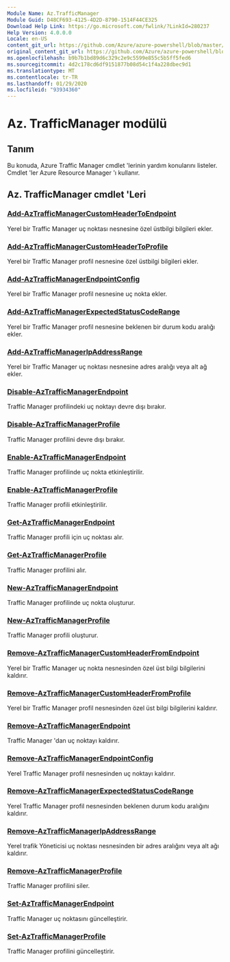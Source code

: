 ```yaml
---
Module Name: Az.TrafficManager
Module Guid: D48CF693-4125-4D2D-8790-1514F44CE325
Download Help Link: https://go.microsoft.com/fwlink/?LinkId=280237
Help Version: 4.0.0.0
Locale: en-US
content_git_url: https://github.com/Azure/azure-powershell/blob/master/src/TrafficManager/TrafficManager/help/Az.TrafficManager.md
original_content_git_url: https://github.com/Azure/azure-powershell/blob/master/src/TrafficManager/TrafficManager/help/Az.TrafficManager.md
ms.openlocfilehash: b9b7b1bd89d6c329c2e9c5599e855c5b5ff5fed6
ms.sourcegitcommit: 4d2c178cd6df9151877b08d54c1f4a228dbec9d1
ms.translationtype: MT
ms.contentlocale: tr-TR
ms.lasthandoff: 01/29/2020
ms.locfileid: "93934360"
---
```

# Az. TrafficManager modülü
## Tanım
Bu konuda, Azure Traffic Manager cmdlet 'lerinin yardım konularını listeler. Cmdlet 'ler Azure Resource Manager 'ı kullanır.

## Az. TrafficManager cmdlet 'Leri
### [Add-AzTrafficManagerCustomHeaderToEndpoint](Add-AzTrafficManagerCustomHeaderToEndpoint.md)
Yerel bir Traffic Manager uç noktası nesnesine özel üstbilgi bilgileri ekler.

### [Add-AzTrafficManagerCustomHeaderToProfile](Add-AzTrafficManagerCustomHeaderToProfile.md)
Yerel bir Traffic Manager profil nesnesine özel üstbilgi bilgileri ekler.

### [Add-AzTrafficManagerEndpointConfig](Add-AzTrafficManagerEndpointConfig.md)
Yerel bir Traffic Manager profil nesnesine uç nokta ekler.

### [Add-AzTrafficManagerExpectedStatusCodeRange](Add-AzTrafficManagerExpectedStatusCodeRange.md)
Yerel bir Traffic Manager profil nesnesine beklenen bir durum kodu aralığı ekler.

### [Add-AzTrafficManagerIpAddressRange](Add-AzTrafficManagerIpAddressRange.md)
Yerel bir Traffic Manager uç noktası nesnesine adres aralığı veya alt ağ ekler.

### [Disable-AzTrafficManagerEndpoint](Disable-AzTrafficManagerEndpoint.md)
Traffic Manager profilindeki uç noktayı devre dışı bırakır.

### [Disable-AzTrafficManagerProfile](Disable-AzTrafficManagerProfile.md)
Traffic Manager profilini devre dışı bırakır.

### [Enable-AzTrafficManagerEndpoint](Enable-AzTrafficManagerEndpoint.md)
Traffic Manager profilinde uç nokta etkinleştirilir.

### [Enable-AzTrafficManagerProfile](Enable-AzTrafficManagerProfile.md)
Traffic Manager profili etkinleştirilir.

### [Get-AzTrafficManagerEndpoint](Get-AzTrafficManagerEndpoint.md)
Traffic Manager profili için uç noktası alır.

### [Get-AzTrafficManagerProfile](Get-AzTrafficManagerProfile.md)
Traffic Manager profilini alır.

### [New-AzTrafficManagerEndpoint](New-AzTrafficManagerEndpoint.md)
Traffic Manager profilinde uç nokta oluşturur.

### [New-AzTrafficManagerProfile](New-AzTrafficManagerProfile.md)
Traffic Manager profili oluşturur.

### [Remove-AzTrafficManagerCustomHeaderFromEndpoint](Remove-AzTrafficManagerCustomHeaderFromEndpoint.md)
Yerel bir Traffic Manager uç nokta nesnesinden özel üst bilgi bilgilerini kaldırır.

### [Remove-AzTrafficManagerCustomHeaderFromProfile](Remove-AzTrafficManagerCustomHeaderFromProfile.md)
Yerel bir Traffic Manager profil nesnesinden özel üst bilgi bilgilerini kaldırır.

### [Remove-AzTrafficManagerEndpoint](Remove-AzTrafficManagerEndpoint.md)
Traffic Manager 'dan uç noktayı kaldırır.

### [Remove-AzTrafficManagerEndpointConfig](Remove-AzTrafficManagerEndpointConfig.md)
Yerel Traffic Manager profil nesnesinden uç noktayı kaldırır.

### [Remove-AzTrafficManagerExpectedStatusCodeRange](Remove-AzTrafficManagerExpectedStatusCodeRange.md)
Yerel Traffic Manager profil nesnesinden beklenen durum kodu aralığını kaldırır.

### [Remove-AzTrafficManagerIpAddressRange](Remove-AzTrafficManagerIpAddressRange.md)
Yerel trafik Yöneticisi uç noktası nesnesinden bir adres aralığını veya alt ağı kaldırır.

### [Remove-AzTrafficManagerProfile](Remove-AzTrafficManagerProfile.md)
Traffic Manager profilini siler.

### [Set-AzTrafficManagerEndpoint](Set-AzTrafficManagerEndpoint.md)
Traffic Manager uç noktasını güncelleştirir.

### [Set-AzTrafficManagerProfile](Set-AzTrafficManagerProfile.md)
Traffic Manager profilini güncelleştirir.

